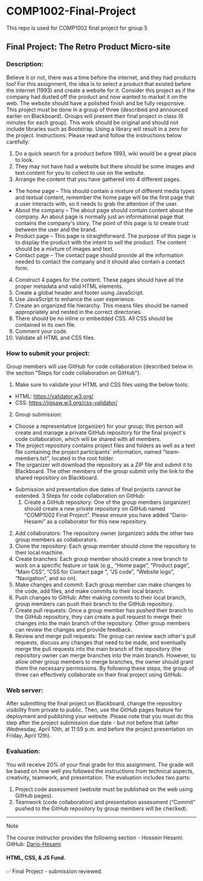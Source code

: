 # COMP1002-Final-Project
This repo is used for COMP1002 final project for group 5

## Final Project: The Retro Product Micro-site
### Description:
Believe it or not, there was a time before the internet, and they had products too! For this assignment, the idea is to select a product that existed before the internet (1993) and create a website for it.
Consider this project as if the company had dusted off the product and now wanted to market it on the web. The website should have a polished finish and be fully responsive.
This project must be done in a group of three (described and announced earlier on Blackboard). Groups will present their final project in class (6 minutes for each group). This work should be original and should not include libraries such as Bootstrap. Using a library will result in a zero for the project.
Instructions:
Please read and follow the instructions below carefully:
1. Do a quick search for a product before 1993, wiki would be a great place to look.
2. They may not have had a website but there should be some images and text content for you to collect to use on the website.
3. Arrange the content that you have gathered into 4 different pages.
  - The home page – This should contain a mixture of different media types and textual content, remember the home page will be the first page that a user interacts with, so it needs to grab the attention of the user.
  - About the company – The about page should contain content about the company. An about page is normally just an informational page that contains the company's story. The point of this page is to create trust between the user and the brand.
  - Product page – This page is straightforward. The purpose of this page is to display the product with the intent to sell the product. The content should be a mixture of images and text.
  - Contact page – The contact page should provide all the information needed to contact the company and it should also contain a contact form.
4. Construct 4 pages for the content. These pages should have all the proper metadata and valid HTML elements.
5. Create a global header and footer using JavaScript.
6. Use JavaScript to enhance the user experience.
7. Create an organized file hierarchy. This means files should be named appropriately and nested in the correct directories.
8. There should be no inline or embedded CSS. All CSS should be contained in its own file.
9. Comment your code.
10. Validate all HTML and CSS files.

### How to submit your project:
Group members will use GitHub for code collaboration (described below in the section "Steps for code collaboration on GitHub").
1. Make sure to validate your HTML and CSS files using the below tools:
- HTML: https://validator.w3.org/
- CSS: https://jigsaw.w3.org/css-validator/
2. Group submission:
- Choose a representative (organizer) for your group; this person will create and manage a private GitHub repository for the final project's code collaboration, which will be shared with all members.
- The project repository contains project files and folders as well as a text file containing the project participants' information, named "team-members.txt", located in the root folder.
- The organizer will download the repository as a ZIP file and submit it to Blackboard. The other members of the group submit only the link to the shared repository on Blackboard.
* Submission and presentation due dates of final projects cannot be extended.
3 Steps for code collaboration on GitHub:
  1. Create a GitHub repository: One of the group members (organizer) should create a new private repository on GitHub named “COMP1002 Final Project”. Please ensure you have added “Dario-Hesami” as a collaborator for this new repository.
2. Add collaborators: The repository owner (organizer) adds the other two group members as collaborators.
3. Clone the repository: Each group member should clone the repository to their local machine.
4. Create branches: Each group member should create a new branch to work on a specific feature or task (e.g., “Home page”, “Product page”, “Main CSS”, “CSS for Contact page ”, “JS code”, “Website logo”, “Navigation”, and so on).
5. Make changes and commit: Each group member can make changes to the code, add files, and make commits to their local branch.
6. Push changes to GitHub: After making commits to their local branch, group members can push their branch to the GitHub repository.
7. Create pull requests: Once a group member has pushed their branch to the GitHub repository, they can create a pull request to merge their changes into the main branch of the repository. Other group members can review the changes and provide feedback.
8. Review and merge pull requests: The group can review each other's pull requests, discuss any changes that need to be made, and eventually merge the pull requests into the main branch of the repository (the repository owner can merge branches into the main branch. However, to allow other group members to merge branches, the owner should grant them the necessary permissions.
By following these steps, the group of three can effectively collaborate on their final project using GitHub.
### Web server:
After submitting the final project on Blackboard, change the repository visibility from private to public. Then, use the GitHub pages feature for deployment and publishing your website. Please note that you must do this step after the project submission due date - but not before that (after Wednesday, April 10th, at 11:59 p.m. and before the project presentation on Friday, April 12th).

### Evaluation:
You will receive 20% of your final grade for this assignment. The grade will be based on how well you followed the instructions from technical aspects, creativity, teamwork, and presentation.
The evaluation includes two parts:
1. Project code assessment (website must be published on the web using GitHub pages).
2. Teamwork (code collaboration) and presentation assessment (“Commit” pushed to the GitHub repository by group members will be checked).

 ---
> [!NOTE]
> The course instructor provides the following section - Hossein Hesami.<br>GitHub: <a href="https://github.com/Dario-Hesami">Dario-Hesami</a>
<h4>HTML, CSS, & JS Fund.</h4>
✅ Final Project - submission reviewed.
